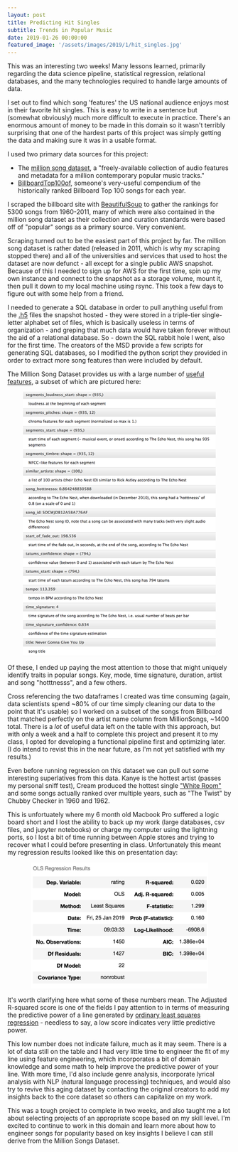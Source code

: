 ```yaml
---
layout: post
title: Predicting Hit Singles
subtitle: Trends in Popular Music
date: 2019-01-26 00:00:00
featured_image: '/assets/images/2019/1/hit_singles.jpg'
---
```


This was an interesting two weeks! Many lessons learned, primarily regarding the data science pipeline, statistical regression, relational databases, and the many technologies required to handle large amounts of data.

I set out to find which song 'features' the US national audience enjoys most in their favorite hit singles. This is easy to write in a sentence but (somewhat obviously) much more difficult to execute in practice. There's an enormous amount of money to be made in this domain so it wasn't terribly surprising that one of the hardest parts of this project was simply getting the data and making sure it was in a usable format.

I used two primary data sources for this project:

* The [million song dataset](https://labrosa.ee.columbia.edu/millionsong/), a "freely-available collection of audio features and metadata for a million contemporary popular music tracks." 
* [BillboardTop100of](http://billboardtop100of.com/), someone's very-useful compendium of the historically ranked Billboard Top 100 songs for each year. 

I scraped the billboard site with [BeautifulSoup](https://www.crummy.com/software/BeautifulSoup/) to gather the rankings for 5300 songs from 1960-2011, many of which were also contained in the million song dataset as their collection and curation standards were based off of "popular" songs as a primary source. Very convenient.

Scraping turned out to be the easiest part of this project by far. The million song dataset is rather dated (released in 2011, which is why my scraping stopped there) and all of the universities and services that used to host the dataset are now defunct - all except for a single public AWS snapshot. Because of this I needed to sign up for AWS for the first time, spin up my own instance and connect to the snapshot as a storage volume, mount it, then pull it down to my local machine using rsync. This took a few days to figure out with some help from a friend. 

I needed to generate a SQL database in order to pull anything useful from the [.h5](https://en.wikipedia.org/wiki/Hierarchical_Data_Format) files the snapshot hosted - they were stored in a triple-tier single-letter alphabet set of files, which is basically useless in terms of organization - and greping that much data would have taken forever without the aid of a relational database. So - down the SQL rabbit hole I went, also for the first time. The creators of the MSD provide a few scripts for generating SQL databases, so I modified the python script they provided in order to extract more song features than were included by default. 

The Million Song Dataset provides us with a large number of [useful features](https://labrosa.ee.columbia.edu/millionsong/pages/example-track-description), a subset of which are pictured here:

<p align="center">
<img src="/assets/images/2019/1/example_song_desc.png">
</p>

Of these, I ended up paying the most attention to those that might uniquely identify traits in popular songs. Key, mode, time signature, duration, artist and song "hotttnesss", and a few others.

Cross referencing the two dataframes I created was time consuming (again, data scientists spend ~80% of our time simply cleaning our data to the point that it's usable) so I worked on a subset of the songs from Billboard that matched perfectly on the artist name column from MillionSongs, ~1400 total. There is a *lot* of useful data left on the table with this approach, but with only a week and a half to complete this project and present it to my class, I opted for developing a functional pipeline first and optimizing later. (I do intend to revist this in the near future, as I'm not yet satisfied with my results.)

Even before running regression on this dataset we can pull out some interesting superlatives from this data. Kanye is the hottest artist (passes my personal sniff test), Cream produced the hottest single ["White Room"](https://www.youtube.com/watch?v=VR90gQ-SIaY) and some songs actually ranked over multiple years, such as "The Twist" by Chubby Checker in 1960 and 1962.

This is unfortuately where my 6 month old Macbook Pro suffered a logic board short and I lost the ability to back up my work (large databases, csv files, and jupyter notebooks) or charge my computer using the lightning ports, so I lost a bit of time running between Apple stores and trying to recover what I could before presenting in class. Unfortunately this meant my regression results looked like this on presentation day:

<p align="center">
<img src="/assets/images/2019/1/regression_on_df.png">
</p>

It's worth clarifying here what some of these numbers mean. The Adjusted R-squared score is one of the fields I pay attention to in terms of measuring the predictive power of a line generated by [ordinary least squares regression](https://en.wikipedia.org/wiki/Ordinary_least_squares) - needless to say, a low score indicates very little predictive power. 

This low number does not indicate failure, much as it may seem. There is a lot of data still on the table and I had very little time to engineer the fit of my line using feature engineering, which incorporates a bit of domain knowledge and some math to help improve the predictive power of your line. With more time, I'd also include genre analysis, incorporate lyrical analysis with NLP (natural language processing) techniques, and would also try to revive this aging dataset by contacting the original creators to add my insights back to the core dataset so others can capitalize on my work. 

This was a tough project to complete in two weeks, and also taught me a lot about selecting projects of an appropriate scope based on my skill level. I'm excited to continue to work in this domain and learn more about how to engineer songs for popularity based on key insights I believe I can still derive from the Million Songs Dataset.